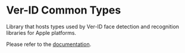 # Ver-ID Common Types

Library that hosts types used by Ver-ID face detection and recognition libraries for Apple platforms.

Please refer to the [documentation](https://appliedrecognition.github.io/Ver-ID-Common-Types-Apple/documentation/veridcommontypes/).